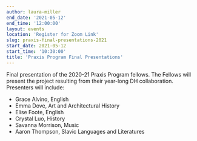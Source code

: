 ```yaml
---
author: laura-miller
end_date: '2021-05-12'
end_time: '12:00:00'
layout: events
location: 'Register for Zoom Link'
slug: praxis-final-presentations-2021
start_date: 2021-05-12
start_time: '10:30:00'
title: 'Praxis Program Final Presentations'
---
```


Final presentation of the 2020-21 Praxis Program fellows. The Fellows will present the project resulting from their year-long DH collaboration.  Presenters will include:

* Grace Alvino, English
* Emma Dove, Art and Architectural History
* Elise Foote, English
* Crystal Luo, History
* Savanna Morrison, Music
* Aaron Thompson, Slavic Languages and Literatures
